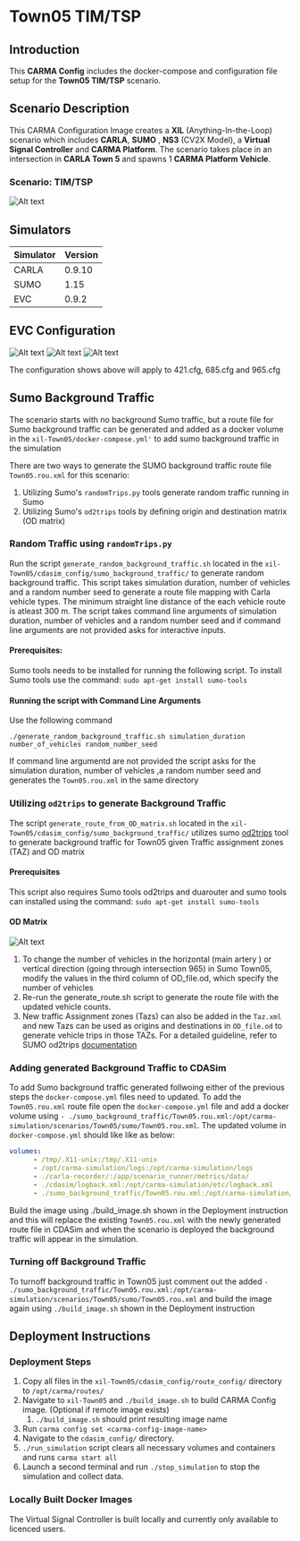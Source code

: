 # Town05 TIM/TSP

## Introduction

This **CARMA Config** includes the docker-compose and configuration file setup for the **Town05 TIM/TSP** scenario.

## Scenario Description

This CARMA Configuration Image creates a **XIL** (Anything-In-the-Loop) scenario which includes **CARLA**, **SUMO** , **NS3** (CV2X Model), a **Virtual Signal Controller** and **CARMA Platform**.  The scenario takes place in an intersection in **CARLA Town 5** and spawns 1 **CARMA Platform Vehicle**. 

### Scenario: TIM/TSP
![Alt text](docs/Town05.png)
## Simulators

| Simulator      | Version |
| ----------- | ----------- |
| CARLA      | 0.9.10       |
| SUMO      | 1.15       |
| EVC       | 0.9.2 |

## EVC Configuration

![Alt text](docs/clearance.png)
![Alt text](docs/minGreen.png)
![Alt text](docs/passage.png)

The configuration shows above will apply to 421.cfg, 685.cfg and 965.cfg

## Sumo Background Traffic
The scenario starts with no background Sumo traffic, but a route file for Sumo background traffic can be generated and added as a docker volume in the `xil-Town05/docker-compose.yml'` to add sumo background traffic in the simulation

There are two ways to generate the SUMO background traffic route file `Town05.rou.xml`  for this scenario:

1. Utilizing Sumo's `randomTrips.py` tools generate random traffic running in Sumo
2. Utilizing Sumo's `od2trips` tools by defining origin and destination matrix (OD matrix)

### Random Traffic using `randomTrips.py`
Run the script `generate_random_background_traffic.sh` located in the `xil-Town05/cdasim_config/sumo_background_traffic/` to generate random background traffic. This script takes simulation duration, number of vehicles and a random number seed to generate a route file mapping with Carla vehicle types. The minimum straight line distance of the each vehicle route is atleast 300 m. The script takes command line arguments  of simulation duration, number of vehicles and a random number seed and if command line arguments are not provided asks for interactive inputs.

#### Prerequisites:
Sumo tools needs to be installed for running the following script. To install Sumo tools use the command:
`sudo apt-get install sumo-tools ` 

#### Running the script with Command Line Arguments
Use the following command 

`./generate_random_background_traffic.sh simulation_duration number_of_vehicles random_number_seed` 

If command line argumentd are not provided the script asks for the simulation duration, number of vehicles ,a random number seed and generates the `Town05.rou.xml` in the same directory 

### Utilizing `od2trips` to generate Background Traffic
The script `generate_route_from_OD_matrix.sh` located in the `xil-Town05/cdasim_config/sumo_background_traffic/`  utilizes sumo  [od2trips](https://sumo.dlr.de/docs/od2trips.html) tool to generate background traffic for Town05 given Traffic assignment zones (TAZ) and OD matrix
#### Prerequisites
This script also requires Sumo tools od2trips and duarouter and sumo tools can installed  using the command: ` sudo apt-get install sumo-tools `
#### OD Matrix
![Alt text](docs/OD.png)

1. To change the number of vehicles in the horizontal (main artery ) or vertical direction (going through intersection 965) in Sumo Town05, modify the values in the third column of OD_file.od, which specify the number of vehicles
2. Re-run the generate_route.sh script to generate the route file with the updated vehicle counts.
3. New traffic Assignment zones (Tazs) can also be added in the `Taz.xml` and new Tazs can be used as origins and destinations in `OD_file.od` to generate vehicle trips in those TAZs. For a detailed guideline, refer to SUMO od2trips [documentation](https://sumo.dlr.de/docs/od2trips.html)  

### Adding generated Background Traffic to CDASim
To add Sumo background traffic generated follwoing either of the previous steps the `docker-compose.yml` files need to updated. To add the `Town05.rou.xml` route file open the `docker-compose.yml` file and add a docker volume using ` - ./sumo_background_traffic/Town05.rou.xml:/opt/carma-simulation/scenarios/Town05/sumo/Town05.rou.xml `. The updated volume in `docker-compose.yml` should like like as below:

```YAML
volumes:
      - /tmp/.X11-unix:/tmp/.X11-unix
      - /opt/carma-simulation/logs:/opt/carma-simulation/logs
      - ./carla-recorder/:/app/scenario_runner/metrics/data/
      - ./cdasim/logback.xml:/opt/carma-simulation/etc/logback.xml
      - ./sumo_background_traffic/Town05.rou.xml:/opt/carma-simulation/scenarios/Town05/sumo/Town05.rou.xml
```
Build the image  using ./build_image.sh shown in the Deployment instruction and this will replace the existing `Town05.rou.xml` with the newly generated route file in CDASim and when the scenario is deployed the background traffic will appear in the simulation. 

### Turning off Background Traffic
To turnoff background traffic in Town05 just comment out the added ` - ./sumo_background_traffic/Town05.rou.xml:/opt/carma-simulation/scenarios/Town05/sumo/Town05.rou.xml `  and build the image again using `./build_image.sh` shown in the Deployment instruction

## Deployment Instructions
### Deployment Steps
1) Copy all files in the `xil-Town05/cdasim_config/route_config/` directory to `/opt/carma/routes/`
2) Navigate to `xil-Town05` and `./build_image.sh` to build CARMA Config image. (Optional if remote image exists)
   1) `./build_image.sh` should print resulting image name
3) Run `carma config set <carma-config-image-name>`
4) Navigate to the `cdasim_config/` directory.
5) `./run_simulation` script clears all necessary volumes and containers and runs `carma start all`
6) Launch a second terminal and run `./stop_simulation` to stop the simulation and collect data.
### Locally Built Docker Images
The Virtual Signal Controller is built locally and currently only available to licenced users.
